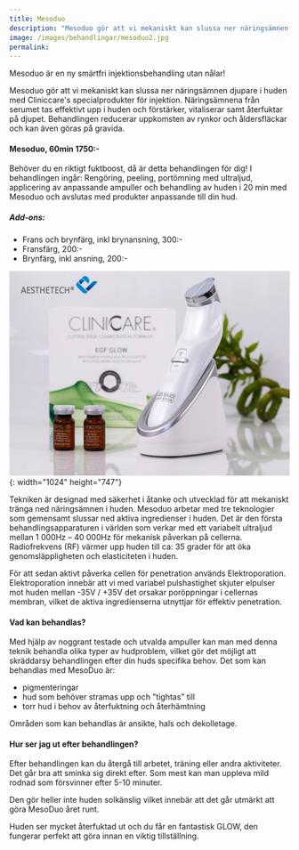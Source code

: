 ```yaml
---
title: Mesoduo
description: "Mesoduo gör att vi mekaniskt kan slussa ner näringsämnen djupare i huden. Näringsämnena från serumet tas effektivt\_upp i huden\_och\_förstärker, vitaliserar och ger en otrolig fuktboost. Behandlingen reducerar\_uppkomsten av rynkor och åldersfläckar och\_kan\_även göras på gravida."
image: /images/behandlingar/mesoduo2.jpg
permalink:
---
```

Mesoduo är en ny smärtfri injektionsbehandling utan n&aring;lar\!

Mesoduo gör att vi mekaniskt kan slussa ner näringsämnen djupare i huden med Cliniccare's specialprodukter för injektion. Näringsämnena fr&aring;n serumet tas effektivt upp i huden och förstärker, vitaliserar samt &aring;terfuktar p&aring; djupet. Behandlingen reducerar uppkomsten av rynkor och &aring;ldersfläckar och kan även göras p&aring; gravida.

#### Mesoduo, 60min 1750:-

Behöver du en riktigt fuktboost, d&aring; är detta behandlingen för dig\! I behandlingen ing&aring;r: Rengöring, peeling, portömning med ultraljud, applicering av anpassande ampuller och behandling av huden i 20 min med Mesoduo och avslutas med produkter anpassande till din hud.

##### **Add-ons:**

* Frans och brynfärg, inkl brynansning, 300:-
* Fransfärg, 200:-
* Brynfärg, inkl ansning, 200:-

![](/images/behandlingar/mesoduo-1.jpg){: width="1024" height="747"}

Tekniken är designad med säkerhet i &aring;tanke och utvecklad för att mekaniskt tränga ned näringsämnen i huden. Mesoduo arbetar med tre teknologier som gemensamt slussar ned aktiva ingredienser i huden. Det är den första behandlingsapparaturen i världen som verkar med ett variabelt ultraljud mellan 1 000Hz – 40 000Hz för mekanisk p&aring;verkan p&aring; cellerna. Radiofrekvens (RF) värmer upp huden till ca: 35 grader för att öka genomsläppligheten och elasticiteten i huden.

För att sedan aktivt p&aring;verka cellen för penetration används Elektroporation. Elektroporation innebär att vi med variabel pulshastighet skjuter elpulser mot huden mellan -35V / +35V det orsakar poröppningar i cellernas membran, vilket de aktiva ingredienserna utnyttjar för effektiv penetration.

#### Vad kan behandlas?

Med hjälp av noggrant testade och utvalda ampuller kan man med denna teknik behandla olika typer av hudproblem, vilket gör det möjligt att skräddarsy behandlingen efter din huds specifika behov. Det som kan behandlas med MesoDuo är:

* pigmenteringar
* hud som behöver stramas upp och ”tightas” till
* torr hud i behov av &aring;terfuktning och &aring;terhämtning

Omr&aring;den som kan behandlas är ansikte, hals och dekolletage.

#### Hur ser jag ut efter behandlingen?

Efter behandlingen kan du &aring;terg&aring; till arbetet, träning eller andra aktiviteter. Det g&aring;r bra att sminka sig direkt efter. Som mest kan man uppleva mild rodnad som försvinner efter 5-10 minuter.

Den gör heller inte huden solkänslig vilket innebär att det g&aring;r utmärkt att göra MesoDuo &aring;ret runt.

Huden ser mycket &aring;terfuktad ut och du f&aring;r en fantastisk GLOW, den fungerar perfekt att göra innan en viktig tillställning.